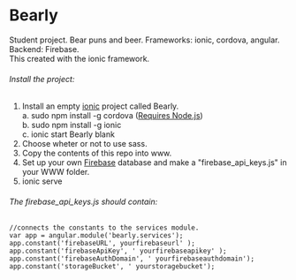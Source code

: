 # Bearly
Student project. Bear puns and beer. Frameworks: ionic, cordova, angular. Backend: Firebase.    
This created with the ionic framework.   

###### Install the project:     
1. Install an empty [ionic](http://ionicframework.com/docs/guide/installation.html) project called Bearly.    
  a. sudo npm install -g cordova ([Requires Node.js](https://nodejs.org/en/))  
  b. sudo npm install -g ionic  
  c. ionic start Bearly blank  
2. Choose wheter or not to use sass.  
3. Copy the contents of this repo into www.  
4. Set up your own [Firebase](https://www.firebase.com/) database and make a "firebase_api_keys.js" in your WWW folder.  
5. ionic serve  

###### The firebase_api_keys.js should contain:  
```
//connects the constants to the services module.  
var app = angular.module('bearly.services');  
app.constant('firebaseURL', yourfirebaseurl' );  
app.constant('firebaseApiKey', ' yourfirebaseapikey' );  
app.constant('firebaseAuthDomain', ' yourfirebaseauthdomain');  
app.constant('storageBucket', ' yourstoragebucket');  
```
